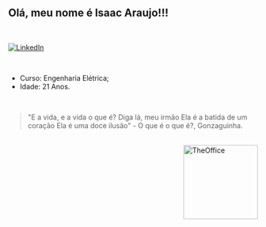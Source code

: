  
## Olá, meu nome é Isaac Araujo!!!

<br>

[![LinkedIn](https://img.shields.io/badge/-LINKEDIN-0077B5?style=for-the-badge&logo=linkedin&logoColor=white)](https://www.linkedin.com/in/isaacpcaraujo/)

<br>

- Curso: Engenharia Elétrica;
- Idade: 21 Anos.

<br>

> "E a vida, e a vida o que é?
Diga lá, meu irmão
Ela é a batida de um coração
Ela é uma doce ilusão" - O que é o que é?, Gonzaguinha.

<br>


 <img align="right" alt="TheOffice" height="150" src="https://media0.giphy.com/media/qP2YwW2BpB2K0qMjMk/giphy.gif?cid=ecf05e470a3jax8c46xdmdy8qvtgtt5wxw2m8hbm336hn7mj&rid=giphy.gif&ct=s">
</div>